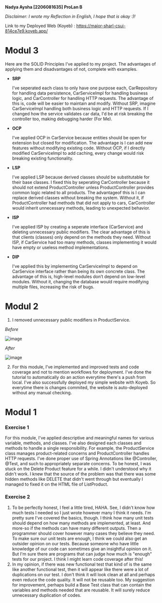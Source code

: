 **Nadya Aysha [2206081635] ProLan B**

_Disclaimer: I wrote my Reflection in English, I hope that is okay :)!_

Link to my Deployed Web (Koyeb) : https://major-sharl-csui-814ce7e9.koyeb.app/

# Modul 3

Here are the SOLID Principles I've applied to my project. The advantages of applying them and disadvantages of not, complete with examples.

- **SRP**

    I've seperated each class to only have one purpose each, CarRepository for handling data persistence, CarServiceImpl for handling business logic, and CarController for handling HTTP requests. The advantage of this is, code will be easier to maintain and modify. Without SRP, imagine CarServiceImpl handling both business logic and HTTP requests. If I changed how the service validates car data, I'd be at risk breaking the controller too, making debugging harder (For Me).

- **OCP**

    I've applied OCP in CarService because entities should be open for extension but closed for modification. The advantage is I can add new features without modifying existing code. Without OCP, if I directly modified CarServiceImpl to add caching, every change would risk breaking existing functionality.

- **LSP**

    I've applied LSP because derived classes should be substitutable for their base classes. I fixed this by seperating CarController because it should not extend ProductController unless ProductController provides common logic related to all products. The advantageof this is I can replace derived classes without breaking the system. Without it, if ProductController had methods that did not apply to cars, CarController would inherit unnecessary methods, leading to unexpected behavior.

- **ISP**

    I've applied ISP by creating a seperate interface (CarService) and deleting unnecessary public modifiers. The clear advantage of this is that clients (classes) only depend on the methods they need. Without ISP, if CarService had too many methods, classes implementing it would have empty or useless method implementations.

- **DIP**
    
    I've applied this by implementing CarServiceImpl to depend on CarService interface rather than being its own concrete class. The advantage of this is, high-level modules don’t depend on low-level modules. Without it, changing the database would require modifying multiple files, increasing the risk of bugs.

# Modul 2

1. I removed unnecessary public modifiers in ProductService.

_Before_

![image](https://github.com/user-attachments/assets/3aec65de-8223-4570-a054-5eb7613a4f97)

_After_

![image](https://github.com/user-attachments/assets/c06177cc-eca1-40d2-b7b2-aa6e50b5d95d)

2. For this module, I've implemented and improved tests and code coverage and not to mention workflows for deployment. I've done the tutorial to automatically do an action everytime there's a push from local. I've also successfully deployed my simple website with Koyeb. So everytime there is changes commited, the website is auto-deployed without any manual checking. 

# Modul 1

### Exercise 1
For this module, I've applied descriptive and meaningful names for various variable, methods, and classes. I've also designed each classes and methods to handle a single responsibility. For example, the ProductService class manages product-related concerns and ProductController handles HTTP requests. I've done proper use of Spring Annotations like @Controller, @Test, and such to appropriately separate concerns. To be honest, I was stuck on the Delete Product feature for a while. I didn't understood why it didn't work. I knew that the source of the problem was that there was some hidden methods like DELETE that didn't went through but eventually I managed to fixed it on the HTML file of ListProduct.

### Exercise 2
1. To be perfectly honest, I feel a little tired, HAHA. See, I didn't know how much tests I needed so I just wrote however many I think it needs. I'm pretty sure I've covered the basics, though. I think how many unit tests should depend on how many methods are implemented, at least. And more-so if the methods can have many different outputs. Then a programmer should cover however many cases they believe they need. To make sure our unit tests are enough, I think we could also get an outsider opinion on our tests. Because someone who have little knowledge of our code can sometimes give an insightful opinion on it. But I'm sure there are programs that can judge how much is "enough" tests for our project. I think I might learn code coverage after this!
2. In my opinion, if there was new functional test that kind of is the same like another functional test, then it will appear like there were a lot of duplications on our test. I don't think it will look clean at all and perhaps even reduce the code quality. It will not be reusable too. My suggestion for improvement, perhaps build a Base Test class that can contain the variables and methods needed that are reusable. It will surely reduce unnecessary duplication of codes.
